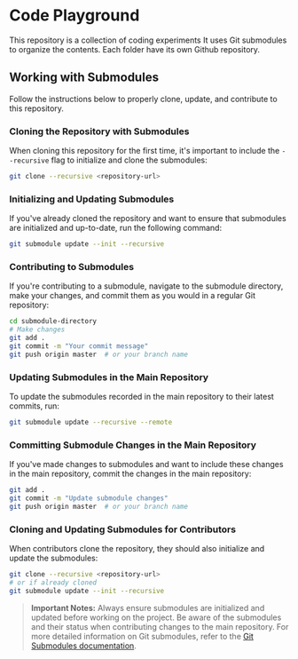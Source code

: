 # Code Playground
This repository is a collection of coding experiments
It uses Git submodules to organize the contents. Each folder have its own Github repository.

## Working with Submodules

Follow the instructions below to properly clone, update, and contribute to this repository.

### Cloning the Repository with Submodules

When cloning this repository for the first time, it's important to include the `--recursive` flag to initialize and clone the submodules:

```bash
git clone --recursive <repository-url>
```

### Initializing and Updating Submodules

If you've already cloned the repository and want to ensure that submodules are initialized and up-to-date, run the following command:

```bash
git submodule update --init --recursive
```

### Contributing to Submodules

If you're contributing to a submodule, navigate to the submodule directory, make your changes, and commit them as you would in a regular Git repository:

```bash
cd submodule-directory
# Make changes
git add .
git commit -m "Your commit message"
git push origin master  # or your branch name
``` 

### Updating Submodules in the Main Repository

To update the submodules recorded in the main repository to their latest commits, run:

``` bash
git submodule update --recursive --remote
```

### Committing Submodule Changes in the Main Repository
If you've made changes to submodules and want to include these changes in the main repository, commit the changes in the main repository:

```bash
git add .
git commit -m "Update submodule changes"
git push origin master  # or your branch name
```

### Cloning and Updating Submodules for Contributors
When contributors clone the repository, they should also initialize and update the submodules:

```bash
git clone --recursive <repository-url>
# or if already cloned
git submodule update --init --recursive
```

> **Important Notes:**
> Always ensure submodules are initialized and updated before working on the project.
> Be aware of the submodules and their status when contributing changes to the main repository.
> For more detailed information on Git submodules, refer to the [Git Submodules documentation](https://git-scm.com/docs/git-submodule).

